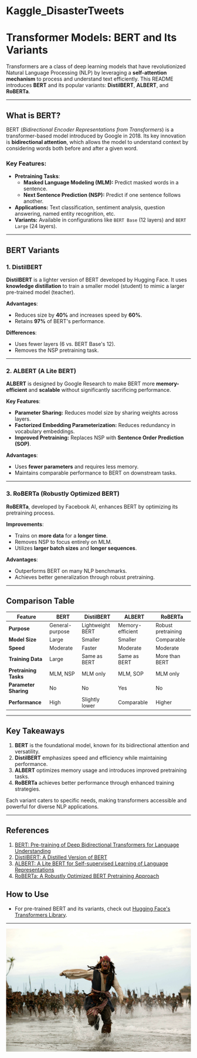 # Kaggle_DisasterTweets

# Transformer Models: BERT and Its Variants

Transformers are a class of deep learning models that have revolutionized Natural Language Processing (NLP) by leveraging a **self-attention mechanism** to process and understand text efficiently. This README introduces **BERT** and its popular variants: **DistilBERT**, **ALBERT**, and **RoBERTa**.

---

##  What is BERT?

BERT (*Bidirectional Encoder Representations from Transformers*) is a transformer-based model introduced by Google in 2018. Its key innovation is **bidirectional attention**, which allows the model to understand context by considering words both before and after a given word.

### Key Features:
- **Pretraining Tasks**:
  - **Masked Language Modeling (MLM):** Predict masked words in a sentence.
  - **Next Sentence Prediction (NSP):** Predict if one sentence follows another.
- **Applications:** Text classification, sentiment analysis, question answering, named entity recognition, etc.
- **Variants:** Available in configurations like `BERT Base` (12 layers) and `BERT Large` (24 layers).

---

## BERT Variants

### 1. DistilBERT
**DistilBERT** is a lighter version of BERT developed by Hugging Face. It uses **knowledge distillation** to train a smaller model (student) to mimic a larger pre-trained model (teacher).

**Advantages**:
- Reduces size by **40%** and increases speed by **60%**.
- Retains **97%** of BERT's performance.

**Differences**:
- Uses fewer layers (6 vs. BERT Base's 12).
- Removes the NSP pretraining task.

---

### 2. ALBERT (A Lite BERT)
**ALBERT** is designed by Google Research to make BERT more **memory-efficient** and **scalable** without significantly sacrificing performance.

**Key Features**:
- **Parameter Sharing:** Reduces model size by sharing weights across layers.
- **Factorized Embedding Parameterization:** Reduces redundancy in vocabulary embeddings.
- **Improved Pretraining:** Replaces NSP with **Sentence Order Prediction (SOP)**.

**Advantages**:
- Uses **fewer parameters** and requires less memory.
- Maintains comparable performance to BERT on downstream tasks.

---

### 3. RoBERTa (Robustly Optimized BERT)
**RoBERTa**, developed by Facebook AI, enhances BERT by optimizing its pretraining process.

**Improvements**:
- Trains on **more data** for a **longer time**.
- Removes NSP to focus entirely on MLM.
- Utilizes **larger batch sizes** and **longer sequences**.

**Advantages**:
- Outperforms BERT on many NLP benchmarks.
- Achieves better generalization through robust pretraining.

---

## Comparison Table

| Feature                | BERT           | DistilBERT        | ALBERT            | RoBERTa          |
|------------------------|----------------|-------------------|-------------------|------------------|
| **Purpose**            | General-purpose | Lightweight BERT  | Memory-efficient | Robust pretraining |
| **Model Size**         | Large          | Smaller           | Smaller           | Comparable       |
| **Speed**              | Moderate       | Faster            | Moderate          | Moderate         |
| **Training Data**      | Large          | Same as BERT      | Same as BERT      | More than BERT   |
| **Pretraining Tasks**  | MLM, NSP       | MLM only          | MLM, SOP          | MLM only         |
| **Parameter Sharing**  | No             | No                | Yes               | No               |
| **Performance**        | High           | Slightly lower    | Comparable        | Higher           |

---

## Key Takeaways

1. **BERT** is the foundational model, known for its bidirectional attention and versatility.
2. **DistilBERT** emphasizes speed and efficiency while maintaining performance.
3. **ALBERT** optimizes memory usage and introduces improved pretraining tasks.
4. **RoBERTa** achieves better performance through enhanced training strategies.

Each variant caters to specific needs, making transformers accessible and powerful for diverse NLP applications.

---

## References

1. [BERT: Pre-training of Deep Bidirectional Transformers for Language Understanding](https://arxiv.org/abs/1810.04805)
2. [DistilBERT: A Distilled Version of BERT](https://arxiv.org/abs/1910.01108)
3. [ALBERT: A Lite BERT for Self-supervised Learning of Language Representations](https://arxiv.org/abs/1909.11942)
4. [RoBERTa: A Robustly Optimized BERT Pretraining Approach](https://arxiv.org/abs/1907.11692)

## How to Use

- For pre-trained BERT and its variants, check out [Hugging Face's Transformers Library](https://github.com/huggingface/transformers).


---

![](featured_image.jpg)